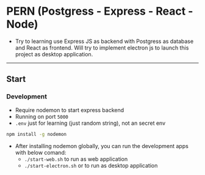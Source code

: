 # PERN (Postgress - Express - React - Node)

- Try to learning use Express JS as backend with Postgress as database and React as frontend. Will try to implement electron js to launch this project as desktop application.

---

## Start

### Development

- Require nodemon to start express backend
- Running on port `5000`
- `.env` just for learning (just random string), not an secret env

```bash
npm install -g nodemon
```

- After installing nodemon globally, you can run the development apps with below comand:
  - `./start-web.sh` to run as web application
  - `./start-electron.sh` or to run as desktop application
